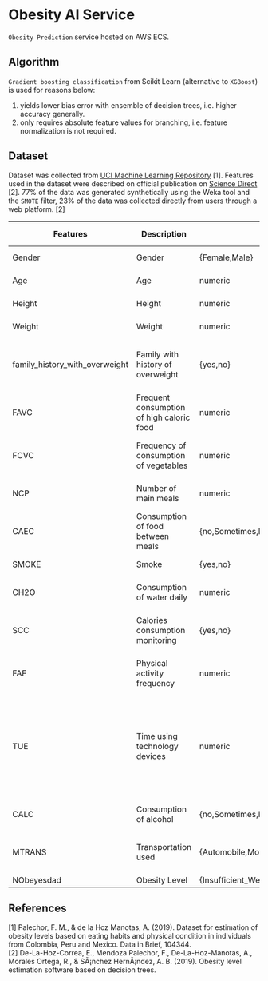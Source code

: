 # Obesity AI Service
`Obesity Prediction` service hosted on AWS ECS. <br>

## Algorithm
`Gradient boosting classification` from Scikit Learn (alternative to `XGBoost`) is used for reasons below: <br>
1. yields lower bias error with ensemble of decision trees, i.e. higher accuracy generally.
2. only requires absolute feature values for branching, i.e. feature normalization is not required.

## Dataset
Dataset was collected from [UCI Machine Learning Repository](https://archive.ics.uci.edu/ml/datasets/Estimation+of+obesity+levels+based+on+eating+habits+and+physical+condition+) [1]. Features used in the dataset were described on official publication on [Science Direct](https://www.sciencedirect.com/science/article/pii/S2352340919306985?via%3Dihub#tbl1) [2]. 
77% of the data was generated synthetically using the Weka tool and the `SMOTE` filter, 23% of the data was collected directly from users through a web platform. [2]

| Features                       | Description                               | Input Type                                                                                                                 | Survey Question                                                                                                 | Survey Choices                                            |
|--------------------------------|-------------------------------------------|----------------------------------------------------------------------------------------------------------------------------|-----------------------------------------------------------------------------------------------------------------|-----------------------------------------------------------|
| Gender                         | Gender                                    | {Female,Male}                                                                                                              | what is your gender?                                                                                            | {Female,Male}                                             |
| Age                            | Age                                       | numeric                                                                                                                    | what is your age?                                                                                               | year                                                      |
| Height                         | Height                                    | numeric                                                                                                                    | what is your height?                                                                                            | meter                                                     |
| Weight                         | Weight                                    | numeric                                                                                                                    | what is your weight?                                                                                            | kg                                                        |
| family_history_with_overweight | Family with history of overweight         | {yes,no}                                                                                                                   | has a family member suffered or suffers from overweight?                                                        | {yes,no}                                                  |
| FAVC                           | Frequent consumption of high caloric food | numeric                                                                                                                    | do you eat high caloric food frequently?                                                                        | {yes,no}                                                  |
| FCVC                           | Frequency of consumption of vegetables    | numeric                                                                                                                    | do you usually eat vegetables in your meals?                                                                    | {never,sometimes,always}                                  |
| NCP                            | Number of main meals                      | numeric                                                                                                                    | how many meals do you have daily?                                                                               | amount                                                    |
| CAEC                           | Consumption of food between meals         | {no,Sometimes,Frequently,Always}                                                                                           | do you eat any food between meals?                                                                              | {no,Sometimes,Frequently,Always}                          |
| SMOKE                          | Smoke                                     | {yes,no}                                                                                                                   | do you smoke?                                                                                                   | {yes,no}                                                  |
| CH2O                           | Consumption of water daily                | numeric                                                                                                                    | how much water do you drink daily?                                                                              | {<1L,1~2L,>2L}                                            |
| SCC                            | Calories consumption monitoring           | {yes,no}                                                                                                                   | do you monitor the calories you eat daily?                                                                      | {yes,no}                                                  |
| FAF                            | Physical activity frequency               | numeric                                                                                                                    | How often do you have physical activity?                                                                        | {0day,1~2days,2~4days,4~5days}                            |
| TUE                            | Time using technology devices             | numeric                                                                                                                    | how much time do you use technological devices such as cell phone, videogames, television, computer and others? | {0-2hrs,3-5hrs,>5hrs}                                     |
| CALC                           | Consumption of alcohol                    | {no,Sometimes,Frequently,Always}                                                                                           | how often do you drink alcohol?                                                                                 | {I do not drink,Sometimes,Frequently,Always}              |
| MTRANS                         | Transportation used                       | {Automobile,Motorbike,Bike,Public_Transportation,Walking}                                                                  | which transportation do you usually use?                                                                        | {Automobile,Motorbike,Bike,Public_Transportation,Walking} |
| NObeyesdad                     | Obesity Level                             | {Insufficient_Weight,Normal_Weight,Overweight_Level_I,Overweight_Level_II,Obesity_Type_I,Obesity_Type_II,Obesity_Type_III} |                                                                                                                 |                                                           |

## References
<a id="1">[1]</a> Palechor, F. M., & de la Hoz Manotas, A. (2019). Dataset for estimation of obesity levels based on eating habits and physical condition in individuals from Colombia, Peru and Mexico. Data in Brief, 104344.<br>
<a id="2">[2]</a>  De-La-Hoz-Correa, E., Mendoza Palechor, F., De-La-Hoz-Manotas, A., Morales Ortega, R., & SÃ¡nchez HernÃ¡ndez, A. B. (2019). Obesity level estimation software based on decision trees.

